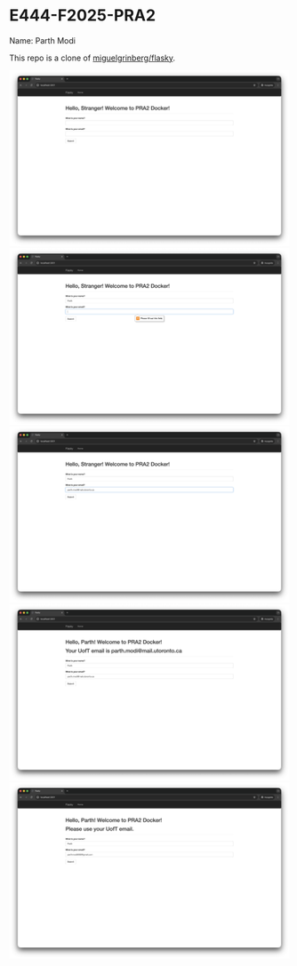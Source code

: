 # E444-F2025-PRA2

####
Name: Parth Modi

This repo is a clone of [miguelgrinberg/flasky](https://github.com/miguelgrinberg/flasky).

![Activity 1 Repo Screenshot](activities/1.png)
![Activity 1 Repo Screenshot](activities/2.png)
![Activity 1 Repo Screenshot](activities/3.png)
![Activity 1 Repo Screenshot](activities/4.png)
![Activity 1 Repo Screenshot](activities/5.png)